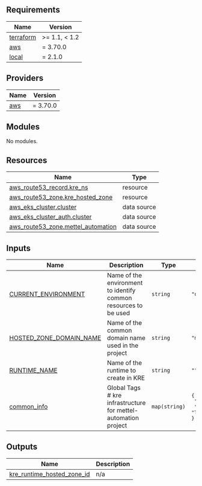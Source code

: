## Requirements

| Name | Version |
|------|---------|
| <a name="requirement_terraform"></a> [terraform](#requirement\_terraform) | >= 1.1, < 1.2 |
| <a name="requirement_aws"></a> [aws](#requirement\_aws) | = 3.70.0 |
| <a name="requirement_local"></a> [local](#requirement\_local) | = 2.1.0 |

## Providers

| Name | Version |
|------|---------|
| <a name="provider_aws"></a> [aws](#provider\_aws) | = 3.70.0 |

## Modules

No modules.

## Resources

| Name | Type |
|------|------|
| [aws_route53_record.kre_ns](https://registry.terraform.io/providers/hashicorp/aws/3.70.0/docs/resources/route53_record) | resource |
| [aws_route53_zone.kre_hosted_zone](https://registry.terraform.io/providers/hashicorp/aws/3.70.0/docs/resources/route53_zone) | resource |
| [aws_eks_cluster.cluster](https://registry.terraform.io/providers/hashicorp/aws/3.70.0/docs/data-sources/eks_cluster) | data source |
| [aws_eks_cluster_auth.cluster](https://registry.terraform.io/providers/hashicorp/aws/3.70.0/docs/data-sources/eks_cluster_auth) | data source |
| [aws_route53_zone.mettel_automation](https://registry.terraform.io/providers/hashicorp/aws/3.70.0/docs/data-sources/route53_zone) | data source |

## Inputs

| Name | Description | Type | Default | Required |
|------|-------------|------|---------|:--------:|
| <a name="input_CURRENT_ENVIRONMENT"></a> [CURRENT\_ENVIRONMENT](#input\_CURRENT\_ENVIRONMENT) | Name of the environment to identify common resources to be used | `string` | `"dev"` | no |
| <a name="input_HOSTED_ZONE_DOMAIN_NAME"></a> [HOSTED\_ZONE\_DOMAIN\_NAME](#input\_HOSTED\_ZONE\_DOMAIN\_NAME) | Name of the common domain name used in the project | `string` | `"mettel-automation.net"` | no |
| <a name="input_RUNTIME_NAME"></a> [RUNTIME\_NAME](#input\_RUNTIME\_NAME) | Name of the runtime to create in KRE | `string` | `""` | no |
| <a name="input_common_info"></a> [common\_info](#input\_common\_info) | Global Tags # kre infrastructure for mettel-automation project | `map(string)` | <pre>{<br>  "project": "mettel-automation-kre",<br>  "provisioning": "Terraform"<br>}</pre> | no |

## Outputs

| Name | Description |
|------|-------------|
| <a name="output_kre_runtime_hosted_zone_id"></a> [kre\_runtime\_hosted\_zone\_id](#output\_kre\_runtime\_hosted\_zone\_id) | n/a |
